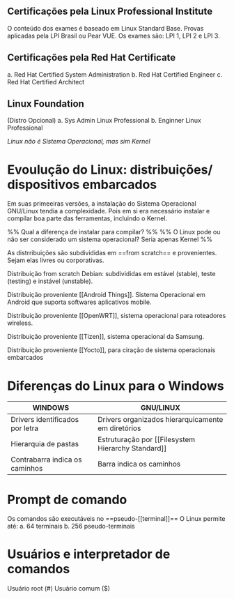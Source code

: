 ## Certificações pela Linux Professional Institute 
O conteúdo dos exames é baseado em Linux Standard Base. Provas aplicadas pela LPI Brasil ou Pear VUE. 
Os exames são: LPI 1, LPI 2 e LPI 3. 

## Certificações pela Red Hat Certificate 
a. Red Hat Certified System Administration 
b. Red Hat Certified Engineer 
c. Red Hat Certified Architect 

## Linux Foundation 
(Distro Opcional)
a. Sys Admin Linux Professional 
b. Enginner Linux Professional 

_Linux não é Sistema Operacional, mas sim Kernel_

# Evoulução do Linux: distribuições/ dispositivos embarcados 
Em suas primeeiras versões, a instalação do Sistema Operacional GNU/Linux tendia a complexidade. Pois em si era necessário instalar e compilar boa parte das ferramentas, incluindo o Kernel. 

%% Qual a diferença de instalar para compilar? %% 
%% O Linux pode ou não ser considerado um sistema operacional? Seria apenas Kernel %%

As distrribuições são subdivididas em ==from scratch== e provenientes. Sejam elas livres ou corporativas. 

Distribuição from scratch Debian: subdivididas em estável (stable), teste (testing) e instável (unstable). 

Distribuição proveniente [[Android Things]]. Sistema Operacional em Android que suporta softwares aplicativos mobile.

Distribuição proveniente [[OpenWRT]], sistema operacional para roteadores wireless.

Distribuição proveniente [[Tizen]], sistema operacional da Samsung. 

Distribuição proveniente [[Yocto]], para ciração de sistema operacionais embarcados 

# Diferenças do Linux para o Windows 
WINDOWS  |  GNU/LINUX
---------- | --------
Drivers identificados por letra | Drivers organizados hierarquicamente em diretórios 
Hierarquia de pastas | Estruturação por [[Filesystem Hierarchy Standard]]
Contrabarra indica os caminhos | Barra indica os caminhos 

# Prompt de comando 
Os comandos são executáveis no ==pseudo-[[terminal]]==
O Linux permite até:
a. 64 terminais 
b. 256 pseudo-terminais 


# Usuários e interpretador de comandos 
Usuário root (#) 
Usuário comum ($) 


